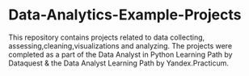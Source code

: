 # Data-Analytics-Example-Projects
This repository contains projects related to data collecting, assessing,cleaning,visualizations and analyzing. The projects were completed as a part of the Data Analyst in Python 
Learning Path by Dataquest & the Data Analyst Learning Path by Yandex.Practicum.
